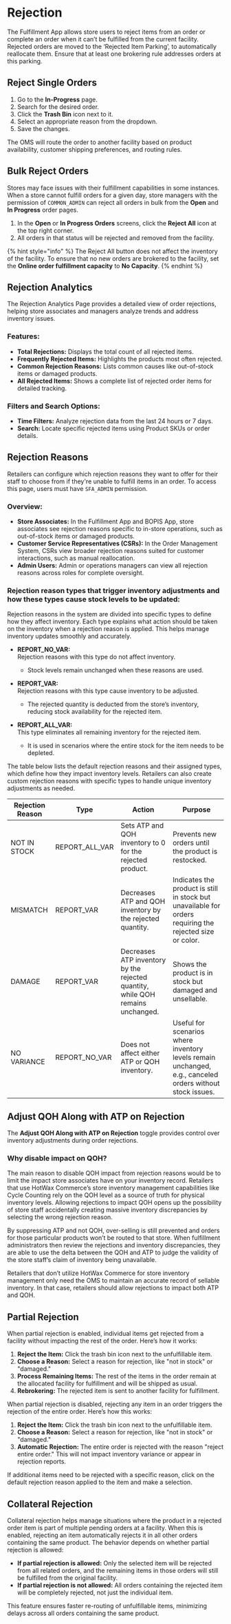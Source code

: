 # Rejection

The Fulfillment App allows store users to reject items from an order or complete an order when it can’t be fulfilled from the current facility. Rejected orders are moved to the ‘Rejected Item Parking’, to automatically reallocate them. Ensure that at least one brokering rule addresses orders at this parking.

## Reject Single Orders

1. Go to the **In-Progress** page.  
2. Search for the desired order.  
3. Click the **Trash Bin** icon next to it.  
4. Select an appropriate reason from the dropdown.  
5. Save the changes.  

The OMS will route the order to another facility based on product availability, customer shipping preferences, and routing rules.

## Bulk Reject Orders

Stores may face issues with their fulfillment capabilities in some instances. When a store cannot fulfill orders for a given day, store managers with the permission of `COMMON_ADMIN` can reject all orders in bulk from the **Open** and **In Progress** order pages.

1. In the **Open** or **In Progress Orders** screens, click the **Reject All** icon at the top right corner.  
2. All orders in that status will be rejected and removed from the facility.  

{% hint style="info" %}
The Reject All button does not affect the inventory of the facility. To ensure that no new orders are brokered to the facility, set the **Online order fulfillment capacity** to **No Capacity**.
{% endhint %}

## Rejection Analytics

The Rejection Analytics Page provides a detailed view of order rejections, helping store associates and managers analyze trends and address inventory issues.

### Features:

- **Total Rejections:** Displays the total count of all rejected items.  
- **Frequently Rejected Items:** Highlights the products most often rejected.  
- **Common Rejection Reasons:** Lists common causes like out-of-stock items or damaged products.  
- **All Rejected Items:** Shows a complete list of rejected order items for detailed tracking.  

### Filters and Search Options:

- **Time Filters:** Analyze rejection data from the last 24 hours or 7 days.  
- **Search:** Locate specific rejected items using Product SKUs or order details.  

## Rejection Reasons

Retailers can configure which rejection reasons they want to offer for their staff to choose from if they're unable to fulfill items in an order. To access this page, users must have `SFA_ADMIN` permission.

### Overview:

- **Store Associates:** In the Fulfillment App and BOPIS App, store associates see rejection reasons specific to in-store operations, such as out-of-stock items or damaged products.  
- **Customer Service Representatives (CSRs):** In the Order Management System, CSRs view broader rejection reasons suited for customer interactions, such as manual reallocation.  
- **Admin Users:** Admin or operations managers can view all rejection reasons across roles for complete oversight.  

### Rejection reason types that trigger inventory adjustments and how these types cause stock levels to be updated:

Rejection reasons in the system are divided into specific types to define how they affect inventory. Each type explains what action should be taken on the inventory when a rejection reason is applied. This helps manage inventory updates smoothly and accurately.

- **REPORT_NO_VAR:**  
  Rejection reasons with this type do not affect inventory.  
  - Stock levels remain unchanged when these reasons are used.

- **REPORT_VAR:**  
  Rejection reasons with this type cause inventory to be adjusted.  
  - The rejected quantity is deducted from the store’s inventory, reducing stock availability for the rejected item.

- **REPORT_ALL_VAR:**  
  This type eliminates all remaining inventory for the rejected item.  
  - It is used in scenarios where the entire stock for the item needs to be depleted.

The table below lists the default rejection reasons and their assigned types, which define how they impact inventory levels. Retailers can also create custom rejection reasons with specific types to handle unique inventory adjustments as needed.

| Rejection Reason | Type           | Action                                                                                   | Purpose                                                                                 |
|------------------|----------------|------------------------------------------------------------------------------------------|-----------------------------------------------------------------------------------------|
| NOT IN STOCK     | REPORT_ALL_VAR | Sets ATP and QOH inventory to 0 for the rejected product.                                 | Prevents new orders until the product is restocked.                                     |
| MISMATCH         | REPORT_VAR     | Decreases ATP and QOH inventory by the rejected quantity.                                 | Indicates the product is still in stock but unavailable for orders requiring the rejected size or color. |
| DAMAGE           | REPORT_VAR     | Decreases ATP inventory by the rejected quantity, while QOH remains unchanged.           | Shows the product is in stock but damaged and unsellable.                               |
| NO VARIANCE      | REPORT_NO_VAR  | Does not affect either ATP or QOH inventory.                                             | Useful for scenarios where inventory levels remain unchanged, e.g., canceled orders without stock issues. |

## Adjust QOH Along with ATP on Rejection

The **Adjust QOH Along with ATP on Rejection** toggle provides control over inventory adjustments during order rejections.

### Why disable impact on QOH?

The main reason to disable QOH impact from rejection reasons would be to limit the impact store associates have on your inventory record. Retailers that use HotWax Commerce’s store inventory management capabilities like Cycle Counting rely on the QOH level as a source of truth for physical inventory levels. Allowing rejections to impact QOH opens up the possibility of store staff accidentally creating massive inventory discrepancies by selecting the wrong rejection reason.

By suppressing ATP and not QOH, over-selling is still prevented and orders for those particular products won’t be routed to that store. When fulfillment administrators then review the rejections and inventory discrepancies, they are able to use the delta between the QOH and ATP to judge the validity of the store staff’s claim of inventory being unavailable.

Retailers that don’t utilize HotWax Commerce for store inventory management only need the OMS to maintain an accurate record of sellable inventory. In that case, retailers should allow rejections to impact both ATP and QOH.

## Partial Rejection

When partial rejection is enabled, individual items get rejected from a facility without impacting the rest of the order. Here’s how it works:

1. **Reject the Item:** Click the trash bin icon next to the unfulfillable item.  
2. **Choose a Reason:** Select a reason for rejection, like "not in stock" or "damaged."  
3. **Process Remaining Items:** The rest of the items in the order remain at the allocated facility for fulfillment and will be shipped as usual.  
4. **Rebrokering:** The rejected item is sent to another facility for fulfillment.  

When partial rejection is disabled, rejecting any item in an order triggers the rejection of the entire order. Here’s how this works:

1. **Reject the Item:** Click the trash bin icon next to the unfulfillable item.  
2. **Choose a Reason:** Select a reason for rejection, like "not in stock" or "damaged."  
3. **Automatic Rejection:** The entire order is rejected with the reason "reject entire order." This will not impact inventory variance or appear in rejection reports.  

If additional items need to be rejected with a specific reason, click on the default rejection reason applied to the item and make a selection.

## Collateral Rejection

Collateral rejection helps manage situations where the product in a rejected order item is part of multiple pending orders at a facility. When this is enabled, rejecting an item automatically rejects it in all other orders containing the same product. The behavior depends on whether partial rejection is allowed:

- **If partial rejection is allowed:** Only the selected item will be rejected from all related orders, and the remaining items in those orders will still be fulfilled from the original facility.  
- **If partial rejection is not allowed:** All orders containing the rejected item will be completely rejected, not just the individual item.  

This feature ensures faster re-routing of unfulfillable items, minimizing delays across all orders containing the same product.
